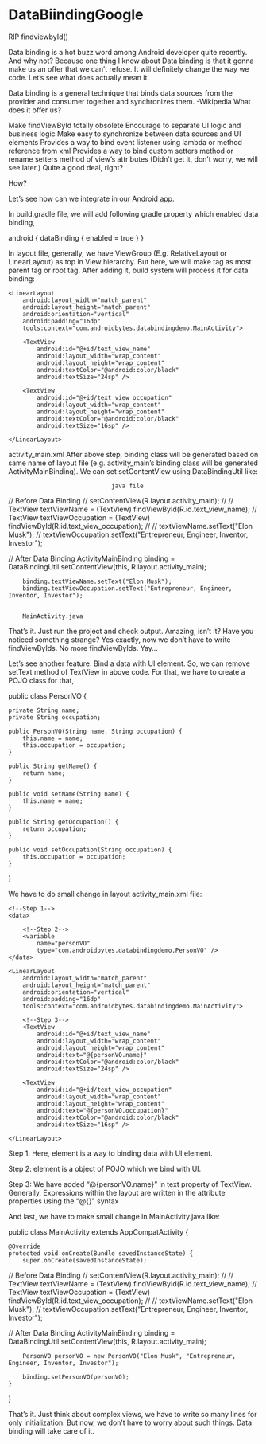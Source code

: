 # DataBiindingGoogle
RIP findviewbyId()

Data binding is a hot buzz word among Android developer quite recently. And why not? Because one thing I know about Data binding is that it gonna make us an offer that we can’t refuse. It will definitely change the way we code. Let’s see what does actually mean it.

Data binding is a general technique that binds data sources from the provider and consumer together and synchronizes them. -Wikipedia
What does it offer us?

Make findViewById totally obsolete
Encourage to separate UI logic and business logic
Make easy to synchronize between data sources and UI elements
Provides a way to bind event listener using lambda or method reference from xml
Provides a way to bind custom setters method or rename setters method of view’s attributes (Didn’t get it, don’t worry, we will see later.)
Quite a good deal, right?

How?

Let’s see how can we integrate in our Android app.

In build.gradle file, we will add following gradle property which enabled data binding,

android {
    dataBinding {
        enabled = true
    }
}

In layout file, generally, we have ViewGroup (E.g. RelativeLayout or LinearLayout) as top in View hierarchy. But here, we will make <layout> tag as most parent tag or root tag. After adding it, build system will process it for data binding:

<?xml version="1.0" encoding="utf-8"?>

<layout xmlns:android="http://schemas.android.com/apk/res/android"
    xmlns:tools="http://schemas.android.com/tools">

    <LinearLayout
        android:layout_width="match_parent"
        android:layout_height="match_parent"
        android:orientation="vertical"
        android:padding="16dp"
        tools:context="com.androidbytes.databindingdemo.MainActivity">

        <TextView
            android:id="@+id/text_view_name"
            android:layout_width="wrap_content"
            android:layout_height="wrap_content"
            android:textColor="@android:color/black"
            android:textSize="24sp" />

        <TextView
            android:id="@+id/text_view_occupation"
            android:layout_width="wrap_content"
            android:layout_height="wrap_content"
            android:textColor="@android:color/black"
            android:textSize="16sp" />

    </LinearLayout>
</layout>
                        activity_main.xml
After above step, binding class will be generated based on same name of layout file (e.g. activity_main’s binding class will be generated ActivityMainBinding). We can set setContentView using DataBindingUtil like:


                                 java file
//        Before Data Binding
//        setContentView(R.layout.activity_main);
//
//        TextView textViewName = (TextView) findViewById(R.id.text_view_name);
//        TextView textViewOccupation = (TextView) findViewById(R.id.text_view_occupation);
//
//        textViewName.setText("Elon Musk");
//        textViewOccupation.setText("Entrepreneur, Engineer, Inventor, Investor");


//        After Data Binding
        ActivityMainBinding binding = DataBindingUtil.setContentView(this, R.layout.activity_main);

        binding.textViewName.setText("Elon Musk");
        binding.textViewOccupation.setText("Entrepreneur, Engineer, Inventor, Investor");
        
        
        MainActivity.java
That’s it. Just run the project and check output. Amazing, isn’t it?
Have you noticed something strange? Yes exactly, now we don’t have to write findViewByIds. No more findViewByIds. Yay…


Let’s see another feature. Bind a data with UI element. So, we can remove setText method of TextView in above code. For that, we have to create a POJO class for that,

public class PersonVO {

    private String name;
    private String occupation;

    public PersonVO(String name, String occupation) {
        this.name = name;
        this.occupation = occupation;
    }

    public String getName() {
        return name;
    }

    public void setName(String name) {
        this.name = name;
    }

    public String getOccupation() {
        return occupation;
    }

    public void setOccupation(String occupation) {
        this.occupation = occupation;
    }
}



We have to do small change in layout activity_main.xml file:

<?xml version="1.0" encoding="utf-8"?>

<layout xmlns:android="http://schemas.android.com/apk/res/android"
    xmlns:tools="http://schemas.android.com/tools">


    <!--Step 1-->
    <data>

        <!--Step 2-->
        <variable
            name="personVO"
            type="com.androidbytes.databindingdemo.PersonVO" />
    </data>

    <LinearLayout
        android:layout_width="match_parent"
        android:layout_height="match_parent"
        android:orientation="vertical"
        android:padding="16dp"
        tools:context="com.androidbytes.databindingdemo.MainActivity">

        <!--Step 3-->
        <TextView
            android:id="@+id/text_view_name"
            android:layout_width="wrap_content"
            android:layout_height="wrap_content"
            android:text="@{personVO.name}" 
            android:textColor="@android:color/black"
            android:textSize="24sp" />

        <TextView
            android:id="@+id/text_view_occupation"
            android:layout_width="wrap_content"
            android:layout_height="wrap_content"
            android:text="@{personVO.occupation}"
            android:textColor="@android:color/black"
            android:textSize="16sp" />

    </LinearLayout>
</layout>

Step 1: Here, <data> element is a way to binding data with UI element.

Step 2: <variable> element is a object of POJO which we bind with UI.

Step 3: We have added “@{personVO.name}” in text property of TextView. Generally, Expressions within the layout are written in the attribute properties using the “@{}" syntax

And last, we have to make small change in MainActivity.java like:

public class MainActivity extends AppCompatActivity {

    @Override
    protected void onCreate(Bundle savedInstanceState) {
        super.onCreate(savedInstanceState);

//        Before Data Binding
//        setContentView(R.layout.activity_main);
//
//        TextView textViewName = (TextView) findViewById(R.id.text_view_name);
//        TextView textViewOccupation = (TextView) findViewById(R.id.text_view_occupation);
//
//        textViewName.setText("Elon Musk");
//        textViewOccupation.setText("Entrepreneur, Engineer, Inventor, Investor");


//        After Data Binding
        ActivityMainBinding binding = DataBindingUtil.setContentView(this, R.layout.activity_main);

        PersonVO personVO = new PersonVO("Elon Musk", "Entrepreneur, Engineer, Inventor, Investor");

        binding.setPersonVO(personVO);
    }
}

That’s it. Just think about complex views, we have to write so many lines for only initialization. But now, we don’t have to worry about such things. Data binding will take care of it.
